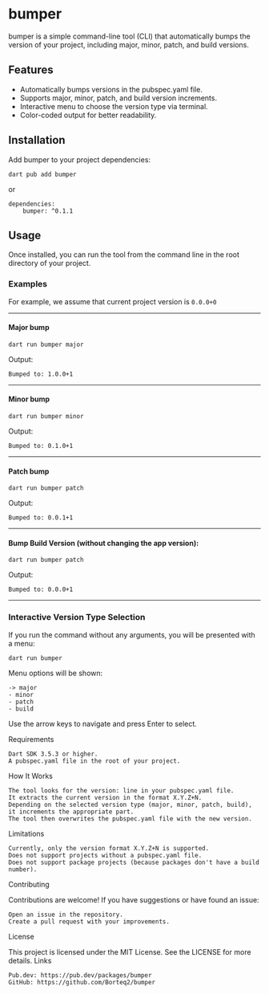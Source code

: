 # bumper

bumper is a simple command-line tool (CLI) that automatically bumps the version of your project, including major, minor, patch, and build versions.
## Features

- Automatically bumps versions in the pubspec.yaml file.
- Supports major, minor, patch, and build version increments.
- Interactive menu to choose the version type via terminal.
- Color-coded output for better readability.

## Installation

Add bumper to your project dependencies:

```
dart pub add bumper
```

or

```
dependencies:
    bumper: ^0.1.1
```

## Usage

Once installed, you can run the tool from the command line in the root directory of your project.

### Examples

For example, we assume that current project version is `0.0.0+0`

---

#### Major bump
```
dart run bumper major
```

Output:

```
Bumped to: 1.0.0+1
```

---

#### Minor bump


```
dart run bumper minor
```

Output:

```
Bumped to: 0.1.0+1
```

---

#### Patch bump


```
dart run bumper patch
```

Output:

```
Bumped to: 0.0.1+1
```

---

#### Bump Build Version (without changing the app version):

```
dart run bumper patch
```

Output:

```
Bumped to: 0.0.0+1
```

---

### Interactive Version Type Selection

If you run the command without any arguments, you will be presented with a menu:

```
dart run bumper
```

Menu options will be shown:

    -> major
    - minor
    - patch
    - build

Use the arrow keys to navigate and press Enter to select.



Requirements

    Dart SDK 3.5.3 or higher.
    A pubspec.yaml file in the root of your project.

How It Works

    The tool looks for the version: line in your pubspec.yaml file.
    It extracts the current version in the format X.Y.Z+N.
    Depending on the selected version type (major, minor, patch, build), it increments the appropriate part.
    The tool then overwrites the pubspec.yaml file with the new version.

Limitations

    Currently, only the version format X.Y.Z+N is supported.
    Does not support projects without a pubspec.yaml file.
    Does not support package projects (because packages don't have a build number).

Contributing

Contributions are welcome! If you have suggestions or have found an issue:

    Open an issue in the repository.
    Create a pull request with your improvements.

License

This project is licensed under the MIT License. See the LICENSE for more details.
Links

    Pub.dev: https://pub.dev/packages/bumper
    GitHub: https://github.com/Borteq2/bumper